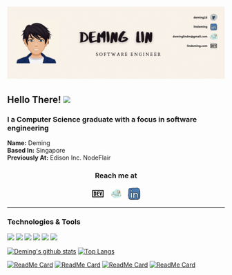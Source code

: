 # [![Header](https://github.com/deming16/deming16/blob/master/banner.png)](https://lindeming.com)

## Hello There! <img src="https://raw.githubusercontent.com/MartinHeinz/MartinHeinz/master/wave.gif" width="30px">

### I a Computer Science graduate with a focus in software engineering
**Name:** Deming\
**Based In:** Singapore\
**Previously At:** Edison Inc. NodeFlair

<h3 align='center'> Reach me at</h3>
<p align='center'>
<a href="https://lindeming.com"><img height="30" src="https://github.com/deming16/deming16/blob/master/dev.png"></a>&nbsp;&nbsp;
<a href="mailto:deminglindm@gmail.com"><img height="30" src="https://github.com/deming16/deming16/blob/master/email.png"></a>&nbsp;&nbsp;
<a href="https://www.linkedin.com/in/lindeming/"><img height="30" src="https://github.com/deming16/deming16/blob/master/linkedin.png"></a>
</p>

<hr />

### Technologies & Tools
![](https://img.shields.io/badge/Code-JavaScript/Node.js-informational?style=flat&logo=javascript&logoColor=white&color=2bbc8a)
![](https://img.shields.io/badge/Code-React/ReactNative-informational?style=flat&logo=react&logoColor=white&color=2bbc8a)
![](https://img.shields.io/badge/Code-Rails-informational?style=flat&logo=ruby&logoColor=white&color=2bbc8a)
![](https://img.shields.io/badge/Code-Java-informational?style=flat&logo=java&logoColor=white&color=2bbc8a)
![](https://img.shields.io/badge/Tools-PostgreSQL-informational?style=flat&logo=postgresql&logoColor=white&color=2bbc8a)
![](https://img.shields.io/badge/Tools-Docker-informational?style=flat&logo=docker&logoColor=white&color=2bbc8a)

[![Deming's github stats](https://github-readme-stats.vercel.app/api?username=deming16&line_height=31.5&theme=gruvbox&show_icons=true&count_private=true&include_all_commits=true&hide=contribs,stars)](https://github.com/deming16)
[![Top Langs](https://github-readme-stats.vercel.app/api/top-langs/?username=deming16&layout=compact&theme=gruvbox)](https://github.com/deming16)

[![ReadMe Card](https://github-readme-stats.vercel.app/api/pin/?username=deming16&repo=Highway-1478&theme=gruvbox)](https://github.com/deming16/Highway-1478)
[![ReadMe Card](https://github-readme-stats.vercel.app/api/pin/?username=deming16&repo=ModsUni&theme=gruvbox)](https://github.com/deming16/ModsUni)
[![ReadMe Card](https://github-readme-stats.vercel.app/api/pin/?username=deming16&repo=devconnector&theme=gruvbox)](https://github.com/deming16/devconnector)
[![ReadMe Card](https://github-readme-stats.vercel.app/api/pin/?username=deming16&repo=CarouShare&theme=gruvbox)](https://github.com/deming16/CarouShare)

